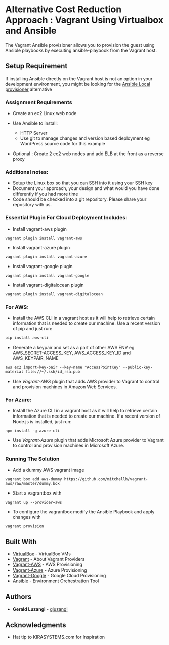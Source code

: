 # Alternative Cost Reduction Approach : Vagrant Using Virtualbox and Ansible

The Vagrant Ansible provisioner allows you to provision the guest using Ansible playbooks by executing ansible-playbook from the Vagrant host.

## Setup Requirement
If installing Ansible directly on the Vagrant host is not an option in your development environment, you might be looking for the [Ansible Local provisioner](https://www.vagrantup.com/docs/provisioning/ansible_local.html) alternative

### Assignment Requirements

- Create an ec2 Linux web node

- Use Ansible to install:
    - HTTP Server
    - Use git to manage changes and version based deployment eg WordPress source code for this example
- Optional : Create 2 ec2 web nodes and add ELB at the front as a reverse proxy

### Additional notes:

- Setup the Linux box so that you can SSH into it using your SSH key
- Document your approach, your design and what would you have done differently if you had more time
- Code should be checked into a git repository. Please share your repository with us.


### Essential Plugin For Cloud Deployment Includes:

- Install vagrant-aws plugin 
```
vagrant plugin install vagrant-aws
```
- Install vagrant-azure plugin 
```
vagrant plugin install vagrant-azure
```
- Install vagrant-google plugin 
```
vagrant plugin install vagrant-google
```
- Install vagrant-digitalocean plugin 
```
vagrant plugin install vagrant-digitalocean
```

### For AWS:

- Install the AWS CLI in a vagrant host as it will help to retrieve certain information that is needed to create our machine. Use a recent version of pip and just run:
```
pip install aws-cli
```

- Generate a keypair and set as a part of other AWS ENV eg AWS_SECRET-ACCESS_KEY, AWS_ACCESS_KEY_ID and AWS_KEYPAIR_NAME
```
aws ec2 import-key-pair --key-name "AccessPointKey" --public-key-material file://~/.ssh/id_rsa.pub
```

- Use *Vagrant-AWS* plugin that adds AWS provider to Vagrant to control and provision machines in Amazon Web Services.

### For Azure:

- Install the Azure CLI in a vagrant host as it will help to retrieve certain information that is needed to create our machine. If a recent version of Node.js is installed, just run:
```
npm install -g azure-cli
```

- Use *Vagrant-Azure* plugin that adds Microsoft Azure provider to Vagrant to control and provision machines in Microsoft Azure.

### Running The Solution

- Add a dummy AWS vagrant image
```
vagrant box add aws-dummy https://github.com/mitchellh/vagrant-aws/raw/master/dummy.box
```

- Start a vagrantbox with
```
vagrant up --provider=aws
```

- To configure the vagrantbox modify the Ansible Playbook and apply changes with
```
vagrant provision
```

## Built With

* [VirtualBox](https://www.virtualbox.org/) - VirtualBox VMs
* [Vagrant](https://www.vagrantup.com/intro/getting-started/providers.html) - About Vagrant Providers
* [Vagrant-AWS](https://github.com/mitchellh/vagrant-aws) - AWS Provisioning
* [Vagrant-Azure](https://github.com/Azure/vagrant-azure) - Azure Provisioning
* [Vagrant-Google](https://github.com/mitchellh/vagrant-google) - Google Cloud Provisioning
* [Ansible](https://docs.ansible.com/ansible/latest/scenario_guides/guide_aws.html) - Environment Orchestration Tool

## Authors

* **Gerald Luzangi** - [gluzangi](https://github.com/gluzangi)


## Acknowledgments

* Hat tip to KIRASYSTEMS.com for Inspiration
